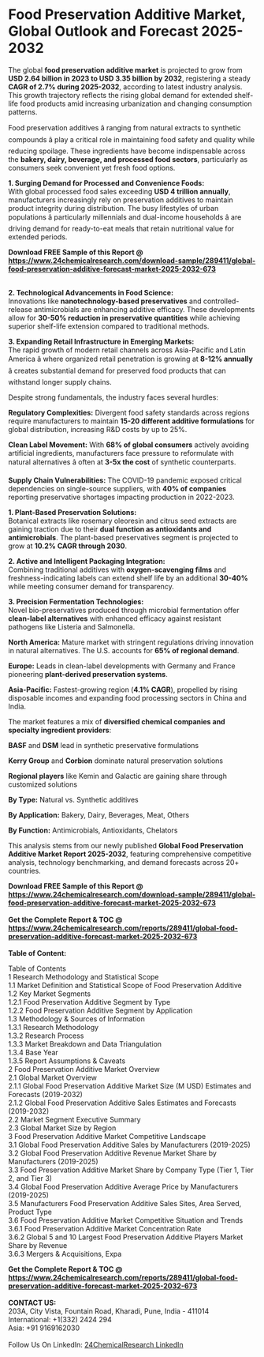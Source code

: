 <h1>Food Preservation Additive Market, Global Outlook and Forecast 2025-2032</h1><p>The global <strong>food preservation additive market</strong> is projected to grow from <strong>USD 2.64 billion in 2023 to USD 3.35 billion by 2032</strong>, registering a steady <strong>CAGR of 2.7% during 2025-2032</strong>, according to latest industry analysis. This growth trajectory reflects the rising global demand for extended shelf-life food products amid increasing urbanization and changing consumption patterns.</p><p>Food preservation additives â ranging from natural extracts to synthetic compounds â play a critical role in maintaining food safety and quality while reducing spoilage. These ingredients have become indispensable across the <strong>bakery, dairy, beverage, and processed food sectors</strong>, particularly as consumers seek convenient yet fresh food options.</p><p><strong>1. Surging Demand for Processed and Convenience Foods:</strong><br>
With global processed food sales exceeding <strong>USD 4 trillion annually</strong>, manufacturers increasingly rely on preservation additives to maintain product integrity during distribution. The busy lifestyles of urban populations â particularly millennials and dual-income households â are driving demand for ready-to-eat meals that retain nutritional value for extended periods.</p><div><b>Download FREE Sample of this Report @ 
            <a href="https://www.24chemicalresearch.com/download-sample/289411/global-food-preservation-additive-forecast-market-2025-2032-673">
            https://www.24chemicalresearch.com/download-sample/289411/global-food-preservation-additive-forecast-market-2025-2032-673</a></b></div><br><p><strong>2. Technological Advancements in Food Science:</strong><br>
Innovations like <strong>nanotechnology-based preservatives</strong> and controlled-release antimicrobials are enhancing additive efficacy. These developments allow for <strong>30-50% reduction in preservative quantities</strong> while achieving superior shelf-life extension compared to traditional methods.</p><p><strong>3. Expanding Retail Infrastructure in Emerging Markets:</strong><br>
The rapid growth of modern retail channels across Asia-Pacific and Latin America â where organized retail penetration is growing at <strong>8-12% annually</strong> â creates substantial demand for preserved food products that can withstand longer supply chains.</p><p>Despite strong fundamentals, the industry faces several hurdles:</p><p><strong>Regulatory Complexities:</strong> Divergent food safety standards across regions require manufacturers to maintain <strong>15-20 different additive formulations</strong> for global distribution, increasing R&amp;D costs by up to 25%.</p><p><strong>Clean Label Movement:</strong> With <strong>68% of global consumers</strong> actively avoiding artificial ingredients, manufacturers face pressure to reformulate with natural alternatives â often at <strong>3-5x the cost</strong> of synthetic counterparts.</p><p><strong>Supply Chain Vulnerabilities:</strong> The COVID-19 pandemic exposed critical dependencies on single-source suppliers, with <strong>40% of companies</strong> reporting preservative shortages impacting production in 2022-2023.</p><p><strong>1. Plant-Based Preservation Solutions:</strong><br>
Botanical extracts like rosemary oleoresin and citrus seed extracts are gaining traction due to their <strong>dual function as antioxidants and antimicrobials</strong>. The plant-based preservatives segment is projected to grow at <strong>10.2% CAGR through 2030</strong>.</p><p><strong>2. Active and Intelligent Packaging Integration:</strong><br>
Combining traditional additives with <strong>oxygen-scavenging films</strong> and freshness-indicating labels can extend shelf life by an additional <strong>30-40%</strong> while meeting consumer demand for transparency.</p><p><strong>3. Precision Fermentation Technologies:</strong><br>
Novel bio-preservatives produced through microbial fermentation offer <strong>clean-label alternatives</strong> with enhanced efficacy against resistant pathogens like Listeria and Salmonella.</p><p><strong>North America:</strong> Mature market with stringent regulations driving innovation in natural alternatives. The U.S. accounts for <strong>65% of regional demand</strong>.</p><p><strong>Europe:</strong> Leads in clean-label developments with Germany and France pioneering <strong>plant-derived preservation systems</strong>.</p><p><strong>Asia-Pacific:</strong> Fastest-growing region (<strong>4.1% CAGR</strong>), propelled by rising disposable incomes and expanding food processing sectors in China and India.</p><p>The market features a mix of <strong>diversified chemical companies and specialty ingredient providers</strong>:</p><p><strong>BASF</strong> and <strong>DSM</strong> lead in synthetic preservative formulations</p><p><strong>Kerry Group</strong> and <strong>Corbion</strong> dominate natural preservation solutions</p><p><strong>Regional players</strong> like Kemin and Galactic are gaining share through customized solutions</p><p><strong>By Type:</strong> Natural vs. Synthetic additives</p><p><strong>By Application:</strong> Bakery, Dairy, Beverages, Meat, Others</p><p><strong>By Function:</strong> Antimicrobials, Antioxidants, Chelators</p><p>This analysis stems from our newly published <strong>Global Food Preservation Additive Market Report 2025-2032</strong>, featuring comprehensive competitive analysis, technology benchmarking, and demand forecasts across 20+ countries.</p><div><b>Download FREE Sample of this Report @ 
            <a href="https://www.24chemicalresearch.com/download-sample/289411/global-food-preservation-additive-forecast-market-2025-2032-673">
            https://www.24chemicalresearch.com/download-sample/289411/global-food-preservation-additive-forecast-market-2025-2032-673</a></b></div><br><div><b>Get the Complete Report & TOC @ 
            <a href="https://www.24chemicalresearch.com/reports/289411/global-food-preservation-additive-forecast-market-2025-2032-673">
            https://www.24chemicalresearch.com/reports/289411/global-food-preservation-additive-forecast-market-2025-2032-673</a></b></div><br>
            <b>Table of Content:</b><p>Table of Contents<br />
1 Research Methodology and Statistical Scope<br />
1.1 Market Definition and Statistical Scope of Food Preservation Additive<br />
1.2 Key Market Segments<br />
1.2.1 Food Preservation Additive Segment by Type<br />
1.2.2 Food Preservation Additive Segment by Application<br />
1.3 Methodology & Sources of Information<br />
1.3.1 Research Methodology<br />
1.3.2 Research Process<br />
1.3.3 Market Breakdown and Data Triangulation<br />
1.3.4 Base Year<br />
1.3.5 Report Assumptions & Caveats<br />
2 Food Preservation Additive Market Overview<br />
2.1 Global Market Overview<br />
2.1.1 Global Food Preservation Additive Market Size (M USD) Estimates and Forecasts (2019-2032)<br />
2.1.2 Global Food Preservation Additive Sales Estimates and Forecasts (2019-2032)<br />
2.2 Market Segment Executive Summary<br />
2.3 Global Market Size by Region<br />
3 Food Preservation Additive Market Competitive Landscape<br />
3.1 Global Food Preservation Additive Sales by Manufacturers (2019-2025)<br />
3.2 Global Food Preservation Additive Revenue Market Share by Manufacturers (2019-2025)<br />
3.3 Food Preservation Additive Market Share by Company Type (Tier 1, Tier 2, and Tier 3)<br />
3.4 Global Food Preservation Additive Average Price by Manufacturers (2019-2025)<br />
3.5 Manufacturers Food Preservation Additive Sales Sites, Area Served, Product Type<br />
3.6 Food Preservation Additive Market Competitive Situation and Trends<br />
3.6.1 Food Preservation Additive Market Concentration Rate<br />
3.6.2 Global 5 and 10 Largest Food Preservation Additive Players Market Share by Revenue<br />
3.6.3 Mergers & Acquisitions, Expa</p><div><b>Get the Complete Report & TOC @ 
            <a href="https://www.24chemicalresearch.com/reports/289411/global-food-preservation-additive-forecast-market-2025-2032-673">
            https://www.24chemicalresearch.com/reports/289411/global-food-preservation-additive-forecast-market-2025-2032-673</a></b></div><br><b>CONTACT US:</b><br>
            203A, City Vista, Fountain Road, Kharadi, Pune, India - 411014<br>
            International: +1(332) 2424 294<br>
            Asia: +91 9169162030 <br><br>
            Follow Us On LinkedIn: <a href="https://www.linkedin.com/company/24chemicalresearch/">24ChemicalResearch LinkedIn</a>